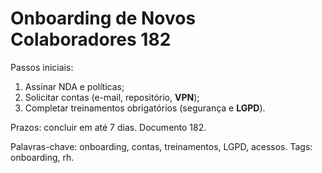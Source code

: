 # Onboarding de Novos Colaboradores 182

Passos iniciais:
1. Assinar NDA e políticas;
2. Solicitar contas (e-mail, repositório, **VPN**);
3. Completar treinamentos obrigatórios (segurança e **LGPD**).

Prazos: concluir em até 7 dias. Documento 182.

Palavras-chave: onboarding, contas, treinamentos, LGPD, acessos.
Tags: onboarding, rh.
